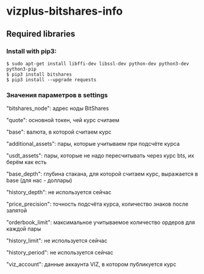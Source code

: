 # vizplus-bitshares-info

## Required libraries

### Install with pip3:

    $ sudo apt-get install libffi-dev libssl-dev python-dev python3-dev python3-pip
    $ pip3 install bitshares
    $ pip3 install --upgrade requests

### Значения параметров в settings

 "bitshares_node": адрес ноды BitShares
 
 "quote": основной токен, чей курс считаем
 
 "base": валюта, в которой считаем курс
 
 "additional_assets": пары, которые учитываем при подсчёте курса 
 
 "usdt_assets": пары, которые не надо пересчитывать через курс bts, их берём как есть
 
 "base_depth": глубина стакана, для которой считаем курс, выражается в base (для нас - доллары)
 
 "history_depth": не используется сейчас
 
 "price_precision": точность подсчёта курса, количество знаков после запятой
 
 "orderbook_limit": максимальное учитываемое количество ордеров для каждой пары 
 
 "history_limit": не используется сейчас
 
 "history_period": не используется сейчас
 
 "viz_account": данные аккаунта VIZ, в котором публикуется курс
